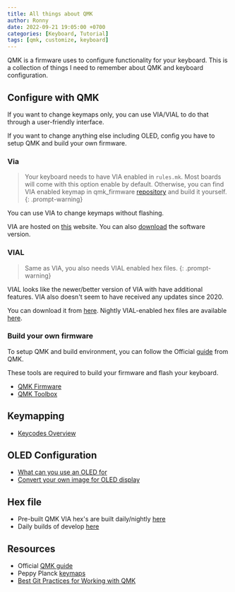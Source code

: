 ```yaml
---
title: All things about QMK
author: Ronny
date: 2022-09-21 19:05:00 +0700
categories: [Keyboard, Tutorial]
tags: [qmk, customize, keyboard]
---
```


QMK is a firmware uses to configure functionality for your keyboard. This is a collection of things I need to remember about QMK and keyboard configuration.

## Configure with QMK

If you want to change keymaps only, you can use VIA/VIAL to do that through a user-friendly interface.

If you want to change anything else including OLED, config you have to setup QMK and build your own firmware.

### Via

>Your keyboard needs to have VIA enabled in `rules.mk`. Most boards will come with this option enable by default. Otherwise, you can find VIA enabled keymap in qmk_firmware [repository](github.com/qmk/qmk_firmware) and build it yourself.
{: .prompt-warning}

You can use VIA to change keymaps without flashing.

VIA are hosted on [this](https://www.caniusevia.com/) website. You can also [download](https://github.com/the-via/releases) the software version.

### VIAL

> Same as VIA, you also needs VIAL enabled hex files.
{: .prompt-warning}

VIAL looks like the newer/better version of VIA with have additional features. VIA also doesn't seem to have received any updates since 2020.

You can download it from [here](https://get.vial.today/). Nightly VIAL-enabled hex files are available [here](https://keyboard.gay/).

### Build your own firmware

To setup QMK and build environment, you can follow the Official [guide](https://docs.qmk.fm/#/newbs) from QMK.

These tools are required to build your firmware and flash your keyboard.

- [QMK Firmware](https://github.com/qmk/qmk_firmware)
- [QMK Toolbox](https://github.com/qmk/qmk_toolbox)

## Keymapping

- [Keycodes Overview](https://github.com/qmk/qmk_firmware/blob/master/docs/keycodes.md)

## OLED Configuration

- [What can you use an OLED for](https://docs.splitkb.com/hc/en-us/articles/360010533820-What-can-you-use-an-OLED-display-for-)
- [Convert your own image for OLED display](https://docs.splitkb.com/hc/en-us/articles/360013811280)

## Hex file

- Pre-built QMK VIA hex's are built daily/nightly [here](https://github.com/Xelus22/QMK-VIA-Hex/)
- Daily builds of develop [here](https://qmk.tzarc.io/)

## Resources

- Official [QMK guide](https://docs.qmk.fm)
- Peppy Planck [keymaps](https://github.com/peppy/qmk_firmware/tree/ppy/keyboards/planck/keymaps/ppy)
- [Best Git Practices for Working with QMK](https://docs.qmk.fm/#/newbs_git_best_practices)
